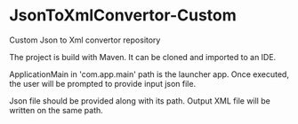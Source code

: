 # JsonToXmlConvertor-Custom
Custom Json to Xml convertor repository

The project is build with Maven.
It can be cloned and imported to an IDE.

ApplicationMain in 'com.app.main' path is the launcher app.
Once executed, the user will be prompted to provide input json file.

Json file should be provided along with its path.
Output XML file will be written on the same path.
